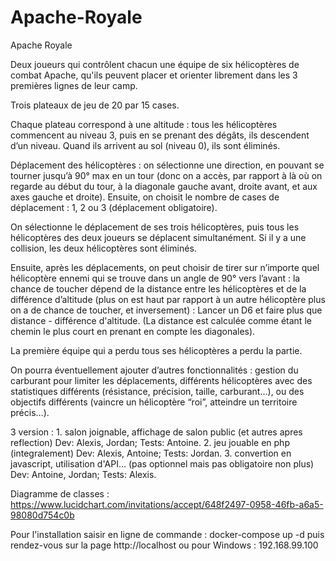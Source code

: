 # Apache-Royale

Apache Royale

Deux joueurs qui contrôlent chacun une équipe de six hélicoptères de combat Apache, qu'ils peuvent placer et orienter librement dans les 3 premières lignes de leur camp.

Trois plateaux de jeu de 20 par 15 cases.

Chaque plateau correspond à une altitude : tous les hélicoptères commencent au niveau 3, puis en se prenant des dégâts, ils descendent d’un niveau. Quand ils arrivent au sol (niveau 0), ils sont éliminés.

Déplacement des hélicoptères : on sélectionne une direction, en pouvant se tourner jusqu’à 90° max en un tour (donc on a accès, par rapport à là où on regarde au début du tour, à la diagonale gauche avant, droite avant, et aux axes gauche et droite). Ensuite, on choisit le nombre de cases de déplacement : 1, 2 ou 3 (déplacement obligatoire). 

On sélectionne le déplacement de ses trois hélicoptères, puis tous les hélicoptères des deux joueurs se déplacent simultanément. Si il y a une collision, les deux hélicoptères sont éliminés. 

Ensuite, après les déplacements, on peut choisir de tirer sur n’importe quel hélicoptère ennemi qui se trouve dans un angle de 90° vers l’avant : la chance de toucher dépend de la distance entre les hélicoptères et de la différence d’altitude (plus on est haut par rapport à un autre hélicoptère plus on a de chance de toucher, et inversement) : Lancer un D6 et faire plus que distance - différence d'altitude. (La distance est calculée comme étant le chemin le plus court en prenant en compte les diagonales).

La première équipe qui a perdu tous ses hélicoptères a perdu la partie.

On pourra éventuellement ajouter d’autres fonctionnalités : gestion du carburant pour limiter les déplacements, différents hélicoptères avec des statistiques différents (résistance, précision, taille, carburant…), ou des objectifs différents (vaincre un hélicoptère “roi”, atteindre un territoire précis…).


3 version :
    1. salon joignable, affichage de salon public (et autres apres reflection) Dev: Alexis, Jordan; Tests: Antoine.
    2. jeu jouable en php (integralement) Dev: Alexis, Antoine; Tests: Jordan.
    3. convertion en javascript, utilisation d'API... (pas optionnel mais pas obligatoire non plus) Dev: Antoine, Jordan; Tests: Alexis.

Diagramme de classes : https://www.lucidchart.com/invitations/accept/648f2497-0958-46fb-a6a5-98080d754c0b 

Pour l'installation saisir en ligne de commande : docker-compose up -d
puis rendez-vous sur la page http://localhost ou pour Windows : 192.168.99.100
